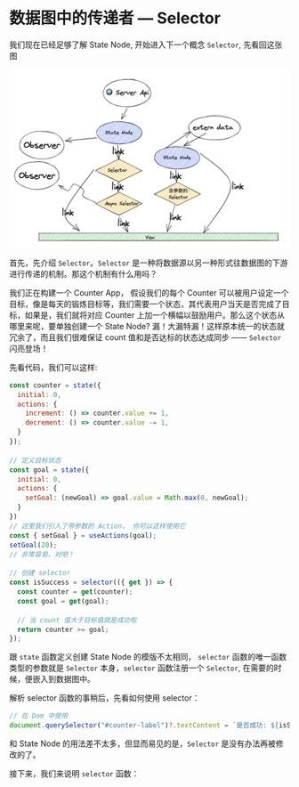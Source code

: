# 数据图中的传递者 — Selector

我们现在已经足够了解 State Node, 开始进入下一个概念 `Selector`, 先看回这张图

![数据图](../images/DataGraph.png)

首先，先介绍 `Selector`。`Selector` 是一种将数据源以另一种形式往数据图的下游进行传递的机制。那这个机制有什么用吗？

我们正在构建一个 Counter App， 假设我们的每个 Counter 可以被用户设定一个目标，像是每天的锻炼目标等，我们需要一个状态，其代表用户当天是否完成了目标，如果是，我们就将对应 Counter 上加一个横幅以鼓励用户。那么这个状态从哪里来呢，要单独创建一个 State Node? 漏！大漏特漏！这样原本统一的状态就冗余了，而且我们很难保证 count 值和是否达标的状态达成同步 —— `Selector` 闪亮登场！

先看代码，我们可以这样:

```javascript
const counter = state({
  initial: 0,
  actions: {
    increment: () => counter.value += 1,
    decrement: () => counter.value -= 1,
  }
});

// 定义目标状态
const goal = state({
  initial: 0,
  actions: {
    setGoal: (newGoal) => goal.value = Math.max(0, newGoal);
  }
})
// 这里我们引入了带参数的 Action， 你可以这样使用它
const { setGoal } = useActions(goal);
setGoal(20);
// 非常容易，对吧！

// 创建 selector
const isSuccess = selector(({ get }) => {
  const counter = get(counter);
  const goal = get(goal);

  // 当 count 值大于目标值就是成功啦
  return counter >= goal;
});
```

跟 `state` 函数定义创建 State Node 的模版不太相同， `selector` 函数的唯一函数类型的参数就是 `Selector` 本身，`selector` 函数注册一个 `Selector`, 在需要的时候，便嵌入到数据图中。

解析 selector 函数的事稍后，先看如何使用 selector：

```javascript
// 在 Dom 中使用
document.querySelector("#counter-label")?.textContent = `是否成功: ${isSuccess.value}`;
```

和 State Node 的用法差不太多，但显而易见的是，`Selector` 是没有办法再被修改的了。

接下来，我们来说明 `selector` 函数：
